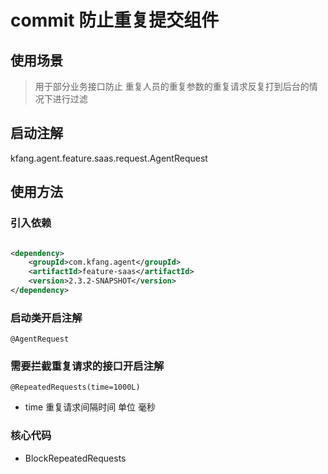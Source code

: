 # commit 防止重复提交组件
## 使用场景
>
> 用于部分业务接口防止 重复人员的重复参数的重复请求反复打到后台的情况下进行过滤
>
> 
## 启动注解
kfang.agent.feature.saas.request.AgentRequest


## 使用方法

### 引入依赖

```xml

<dependency>
    <groupId>com.kfang.agent</groupId>
    <artifactId>feature-saas</artifactId>
    <version>2.3.2-SNAPSHOT</version>
</dependency>
```

### 启动类开启注解

`@AgentRequest`

### 需要拦截重复请求的接口开启注解
`@RepeatedRequests(time=1000L)`
- time 重复请求间隔时间 单位 毫秒

### 核心代码

- BlockRepeatedRequests